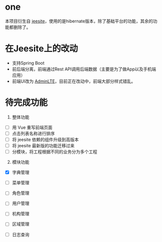 # one

本项目衍生自 [jeesite](https://github.com/thinkgem/jeesite "https://github.com/thinkgem/jeesite")，使用的是hibernate版本，除了基础平台的功能，其余的功能都删除了。

# 在Jeesite上的改动 #
-	支持Spring Boot
-	前后端分离，前端通过Rest API调用后端数据（主要是为了做App以及手机端应用）
-	前端UI改为 [AdminLTE](https://github.com/almasaeed2010/AdminLTE "https://github.com/almasaeed2010/AdminLTE")，目前正在改动中，前端大部分样式错乱。

# 待完成功能
1.  整体功能
-   [ ] 用 Vue 重写前端页面
-	[ ] 点击列表名称进行排序
-	[ ] 将 jeesite 依赖的组件升级到高版本
-	[ ] 将 jeesite 最新版的功能迁移过来
-	[ ] 分模块，将工程根据不同的业务分为多个工程

2.  模块功能
-   [X] 字典管理
-   [ ] 菜单管理
-   [ ] 角色管理

-   [ ] 用户管理
-   [ ] 机构管理
-   [ ] 区域管理

-   [ ] 日志查询